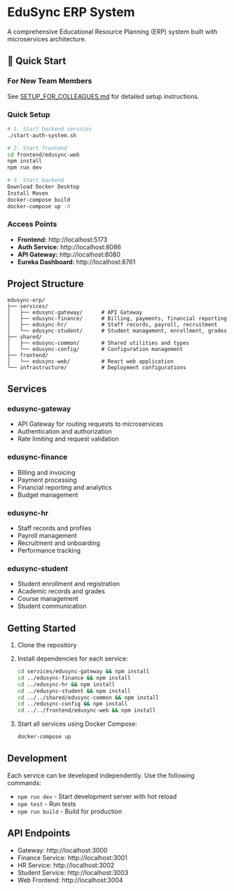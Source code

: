 # EduSync ERP System

A comprehensive Educational Resource Planning (ERP) system built with microservices architecture.

## 🚀 Quick Start

### For New Team Members
See [SETUP_FOR_COLLEAGUES.md](./SETUP_FOR_COLLEAGUES.md) for detailed setup instructions.

### Quick Setup
```bash
# 1. Start backend services
./start-auth-system.sh

# 2. Start frontend
cd frontend/edusync-web
npm install
npm run dev

# 3. Start backend
Download Docker Desktop
Install Maven
docker-compose build
docker-compose up -d
```

### Access Points
- **Frontend:** http://localhost:5173
- **Auth Service:** http://localhost:8086
- **API Gateway:** http://localhost:8080
- **Eureka Dashboard:** http://localhost:8761

## Project Structure

```
edusync-erp/
├── services/
│   ├── edusync-gateway/      # API Gateway
│   ├── edusync-finance/      # Billing, payments, financial reporting
│   ├── edusync-hr/           # Staff records, payroll, recruitment  
│   └── edusync-student/      # Student management, enrollment, grades
├── shared/
│   ├── edusync-common/       # Shared utilities and types
│   └── edusync-config/       # Configuration management
├── frontend/
│   └── edusync-web/          # React web application
└── infrastructure/           # Deployment configurations
```

## Services

### edusync-gateway
- API Gateway for routing requests to microservices
- Authentication and authorization
- Rate limiting and request validation

### edusync-finance
- Billing and invoicing
- Payment processing
- Financial reporting and analytics
- Budget management

### edusync-hr
- Staff records and profiles
- Payroll management
- Recruitment and onboarding
- Performance tracking

### edusync-student
- Student enrollment and registration
- Academic records and grades
- Course management
- Student communication

## Getting Started

1. Clone the repository
2. Install dependencies for each service:
   ```bash
   cd services/edusync-gateway && npm install
   cd ../edusync-finance && npm install
   cd ../edusync-hr && npm install
   cd ../edusync-student && npm install
   cd ../../shared/edusync-common && npm install
   cd ../edusync-config && npm install
   cd ../../frontend/edusync-web && npm install
   ```

3. Start all services using Docker Compose:
   ```bash
   docker-compose up
   ```

## Development

Each service can be developed independently. Use the following commands:

- `npm run dev` - Start development server with hot reload
- `npm test` - Run tests
- `npm run build` - Build for production

## API Endpoints

- Gateway: http://localhost:3000
- Finance Service: http://localhost:3001
- HR Service: http://localhost:3002
- Student Service: http://localhost:3003
- Web Frontend: http://localhost:3004
